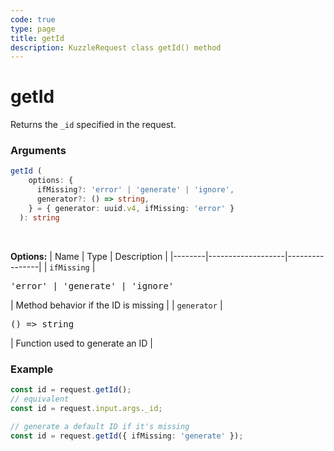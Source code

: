 ```yaml
---
code: true
type: page
title: getId
description: KuzzleRequest class getId() method
---
```


# getId

<SinceBadge version="auto-version" />

Returns the `_id` specified in the request.

### Arguments

```ts
getId (
    options: {
      ifMissing?: 'error' | 'generate' | 'ignore',
      generator?: () => string,
    } = { generator: uuid.v4, ifMissing: 'error' }
  ): string
```

</br>

**Options:**
| Name   | Type              | Description    |
|--------|-------------------|----------------|
| `ifMissing` | <pre>'error' | 'generate' | 'ignore'</pre> | Method behavior if the ID is missing |
| `generator` | <pre>() => string</pre> | Function used to generate an ID |


### Example

```ts
const id = request.getId();
// equivalent
const id = request.input.args._id;

// generate a default ID if it's missing 
const id = request.getId({ ifMissing: 'generate' });
```
